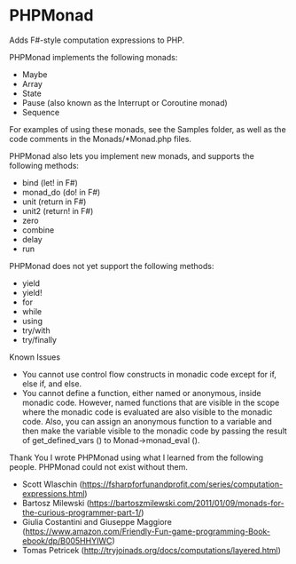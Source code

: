 # PHPMonad
Adds F#-style computation expressions to PHP.

PHPMonad implements the following monads:
- Maybe
- Array
- State
- Pause (also known as the Interrupt or Coroutine monad)
- Sequence

For examples of using these monads, see the Samples folder, as well as the code comments in the Monads/*Monad.php files.

PHPMonad also lets you implement new monads, and supports the following methods:
- bind (let! in F#)
- monad_do (do! in F#)
- unit (return in F#)
- unit2 (return! in F#)
- zero
- combine
- delay
- run

PHPMonad does not yet support the following methods:
- yield
- yield!
- for
- while
- using
- try/with
- try/finally

Known Issues
- You cannot use control flow constructs in monadic code except for if, else if, and else.
- You cannot define a function, either named or anonymous, inside monadic code. However, named functions that are visible in the
scope where the monadic code is evaluated are also visible to the monadic code. Also, you can assign an anonymous function to a
variable and then make the variable visible to the monadic code by passing the result of get_defined_vars () to
Monad->monad_eval ().

Thank You
I wrote PHPMonad using what I learned from the following people. PHPMonad could not exist without them.
- Scott Wlaschin (https://fsharpforfunandprofit.com/series/computation-expressions.html)
- Bartosz Milewski (https://bartoszmilewski.com/2011/01/09/monads-for-the-curious-programmer-part-1/)
- Giulia Costantini and Giuseppe Maggiore (https://www.amazon.com/Friendly-Fun-game-programming-Book-ebook/dp/B005HHYIWC)
- Tomas Petricek (http://tryjoinads.org/docs/computations/layered.html)
